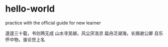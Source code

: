 # hello-world
practice  with the official guide for new learner 

遑遑三十载，书剑两无成
山水寻吴越，风尘厌洛京
扁舟泛湖海，长揖谢公卿
且乐怀中物，谁论世上名
